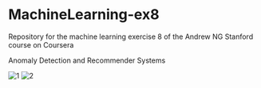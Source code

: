 # MachineLearning-ex8

Repository for the machine learning exercise 8 of the Andrew NG Stanford course on Coursera 

Anomaly Detection and Recommender Systems

![1](https://user-images.githubusercontent.com/55979445/97326678-89141600-1874-11eb-98b6-1c4da48ef3ad.JPG)
![2](https://user-images.githubusercontent.com/55979445/97326681-89acac80-1874-11eb-8268-21cfc2594405.JPG)
